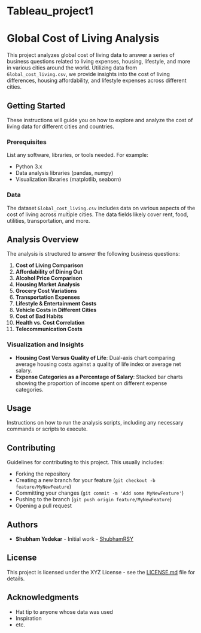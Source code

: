 # Tableau_project1
# Global Cost of Living Analysis

This project analyzes global cost of living data to answer a series of business questions related to living expenses, housing, lifestyle, and more in various cities around the world. Utilizing data from `Global_cost_living.csv`, we provide insights into the cost of living differences, housing affordability, and lifestyle expenses across different cities.

## Getting Started

These instructions will guide you on how to explore and analyze the cost of living data for different cities and countries.

### Prerequisites

List any software, libraries, or tools needed. For example:

- Python 3.x
- Data analysis libraries (pandas, numpy)
- Visualization libraries (matplotlib, seaborn)

### Data

The dataset `Global_cost_living.csv` includes data on various aspects of the cost of living across multiple cities. The data fields likely cover rent, food, utilities, transportation, and more.

## Analysis Overview

The analysis is structured to answer the following business questions:

1. **Cost of Living Comparison**
2. **Affordability of Dining Out**
3. **Alcohol Price Comparison**
4. **Housing Market Analysis**
5. **Grocery Cost Variations**
6. **Transportation Expenses**
7. **Lifestyle & Entertainment Costs**
8. **Vehicle Costs in Different Cities**
9. **Cost of Bad Habits**
10. **Health vs. Cost Correlation**
11. **Telecommunication Costs**

### Visualization and Insights

- **Housing Cost Versus Quality of Life**: Dual-axis chart comparing average housing costs against a quality of life index or average net salary.
- **Expense Categories as a Percentage of Salary**: Stacked bar charts showing the proportion of income spent on different expense categories.

## Usage

Instructions on how to run the analysis scripts, including any necessary commands or scripts to execute.

## Contributing

Guidelines for contributing to this project. This usually includes:

- Forking the repository
- Creating a new branch for your feature (`git checkout -b feature/MyNewFeature`)
- Committing your changes (`git commit -m 'Add some MyNewFeature'`)
- Pushing to the branch (`git push origin feature/MyNewFeature`)
- Opening a pull request

## Authors

- **Shubham Yedekar** - Initial work - [ShubhamRSY]([https://github.com/YourGitHubUsername](https://github.com/ShubhamRSY))


## License

This project is licensed under the XYZ License - see the [LICENSE.md](LICENSE.md) file for details.

## Acknowledgments

- Hat tip to anyone whose data was used
- Inspiration
- etc.

